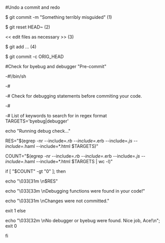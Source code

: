 #Undo a commit and redo

$ git commit -m "Something terribly misguided"              (1)

$ git reset HEAD~                                           (2)

<< edit files as necessary >>                               (3)

$ git add ...                                               (4)

$ git commit -c ORIG_HEAD    


#Check for byebug and debugger "Pre-commit"

-#!/bin/sh

-#

-# Check for debugging statements before commiting your code.

-#


-# List of keywords to search for in regex format
TARGETS='byebug|debugger'

echo "Running debug check..."

RES="$(egrep -nr --include=*.rb --include=*.erb --include=*.js --include=*.haml --include=*.html  $TARGETS)"

COUNT="$(egrep -nr --include=*.rb --include=*.erb --include=*.js --include=*.haml --include=*.html  $TARGETS | wc -l)"

if [ "$COUNT" -gt "0" ]; then

  echo "\033[31m \n$RES"


  echo "\033[33m \nDebugging functions were found in your code!"

  echo "\033[31m \nChanges were not committed."

  exit 1
else
  
   echo "\033[32m \nNo debugger or byebug were found.  Nice job, Ace!\n";
   exit 0
   
fi
